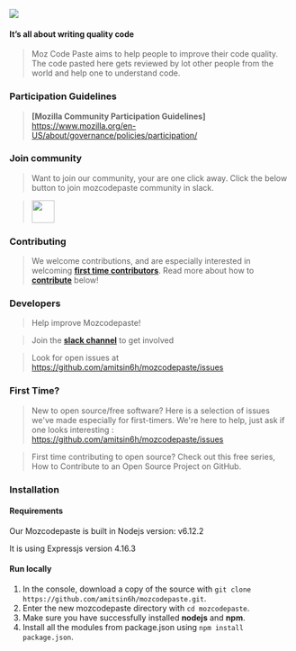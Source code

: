 [<img src="https://screenshotscdn.firefoxusercontent.com/images/d03b1f5a-b1da-4f11-b34d-b69861f9cd43.png">](https://mozcodepaste.herokuapp.com/)

#### It’s all about writing quality code

> Moz Code Paste aims to help people to improve their code quality. The code pasted here gets reviewed by lot other people from the world and help one to understand code.

### Participation Guidelines

> **[Mozilla Community Participation Guidelines]** https://www.mozilla.org/en-US/about/governance/policies/participation/

### Join community

> Want to join our community, your are one click away. Click the below button to join mozcodepaste community in slack.

> [<img src="https://screenshotscdn.firefoxusercontent.com/images/d3e889f4-c765-45a8-a612-8b93b2b9c4d3.png" height="40">](https://join.slack.com/t/mozcodepaste/shared_invite/enQtMzU2MjIwMjQ4MTE4LWNhZDBiZmZkYzQ2NjM4OTkzM2VkYzkwZGU0MTgwMmU1NGMyZmQwZjFlNDIyNzZlNWUwNTE4MGQwZTUxNjVkYjM)

### Contributing

> We welcome contributions, and are especially interested in welcoming **[first time contributors](#first-time)**. Read more about how to **[contribute](#developers)** below!

### Developers

> Help improve Mozcodepaste!

> Join the **[slack channel](https://join.slack.com/t/mozcodepaste/shared_invite/enQtMzU2MjIwMjQ4MTE4LWNhZDBiZmZkYzQ2NjM4OTkzM2VkYzkwZGU0MTgwMmU1NGMyZmQwZjFlNDIyNzZlNWUwNTE4MGQwZTUxNjVkYjM)** to get involved

> Look for open issues at https://github.com/amitsin6h/mozcodepaste/issues

### First Time?

> New to open source/free software? Here is a selection of issues we've made especially for first-timers. We're here to help, just ask if one looks interesting : https://github.com/amitsin6h/mozcodepaste/issues

> First time contributing to open source? Check out this free series, How to Contribute to an Open Source Project on GitHub.

### Installation

#### Requirements

Our Mozcodepaste is built in Nodejs version: v6.12.2

It is using Expressjs version 4.16.3

#### Run locally

1. In the console, download a copy of the source with `git clone https://github.com/amitsin6h/mozcodepaste.git`.
2. Enter the new mozcodepaste directory with `cd mozcodepaste`.
3. Make sure you have successfully installed **nodejs** and **npm**.
4. Install all the modules from package.json using `npm install package.json`.

